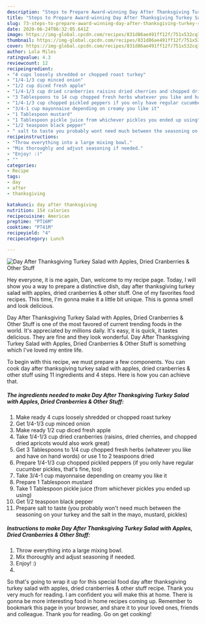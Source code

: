 ```yaml
---
description: "Steps to Prepare Award-winning Day After Thanksgiving Turkey Salad with Apples, Dried Cranberries &amp;amp; Other Stuff"
title: "Steps to Prepare Award-winning Day After Thanksgiving Turkey Salad with Apples, Dried Cranberries &amp;amp; Other Stuff"
slug: 73-steps-to-prepare-award-winning-day-after-thanksgiving-turkey-salad-with-apples-dried-cranberries-and-amp-other-stuff
date: 2020-06-24T06:32:05.641Z
image: https://img-global.cpcdn.com/recipes/831d86ae491ff12f/751x532cq70/day-after-thanksgiving-turkey-salad-with-apples-dried-cranberries-other-stuff-recipe-main-photo.jpg
thumbnail: https://img-global.cpcdn.com/recipes/831d86ae491ff12f/751x532cq70/day-after-thanksgiving-turkey-salad-with-apples-dried-cranberries-other-stuff-recipe-main-photo.jpg
cover: https://img-global.cpcdn.com/recipes/831d86ae491ff12f/751x532cq70/day-after-thanksgiving-turkey-salad-with-apples-dried-cranberries-other-stuff-recipe-main-photo.jpg
author: Lola Miles
ratingvalue: 4.3
reviewcount: 12
recipeingredient:
- "4 cups loosely shredded or chopped roast turkey"
- "1/4-1/3 cup minced onion"
- "1/2 cup diced fresh apple"
- "1/4-1/3 cup dried cranberries raisins dried cherries and chopped dried apricots would also work great"
- "3 Tablespoons to 14 cup chopped fresh herbs whatever you like and have on hand words or use 1 to 2 teaspoons dried"
- "1/4-1/3 cup chopped pickled peppers if you only have regular cucumber pickles thats fine too"
- "3/4-1 cup mayonnaise depending on creamy you like it"
- "1 Tablespoon mustard"
- "1 Tablespoon pickle juice from whichever pickles you ended up using"
- "1/2 teaspoon black pepper"
- " salt to taste you probably wont need much between the seasoning on your turkey and the salt in the mayo mustard pickles"
recipeinstructions:
- "Throw everything into a large mixing bowl."
- "Mix thoroughly and adjust seasoning if needed."
- "Enjoy! :)"
- ""
categories:
- Recipe
tags:
- day
- after
- thanksgiving

katakunci: day after thanksgiving 
nutrition: 154 calories
recipecuisine: American
preptime: "PT16M"
cooktime: "PT41M"
recipeyield: "4"
recipecategory: Lunch

---
```



![Day After Thanksgiving Turkey Salad with Apples, Dried Cranberries &amp; Other Stuff](https://img-global.cpcdn.com/recipes/831d86ae491ff12f/751x532cq70/day-after-thanksgiving-turkey-salad-with-apples-dried-cranberries-other-stuff-recipe-main-photo.jpg)

Hey everyone, it is me again, Dan, welcome to my recipe page. Today, I will show you a way to prepare a distinctive dish, day after thanksgiving turkey salad with apples, dried cranberries &amp; other stuff. One of my favorites food recipes. This time, I'm gonna make it a little bit unique. This is gonna smell and look delicious.



Day After Thanksgiving Turkey Salad with Apples, Dried Cranberries &amp; Other Stuff is one of the most favored of current trending foods in the world. It's appreciated by millions daily. It's easy, it is quick, it tastes delicious. They are fine and they look wonderful. Day After Thanksgiving Turkey Salad with Apples, Dried Cranberries &amp; Other Stuff is something which I've loved my entire life.


To begin with this recipe, we must prepare a few components. You can cook day after thanksgiving turkey salad with apples, dried cranberries &amp; other stuff using 11 ingredients and 4 steps. Here is how you can achieve that.

<!--inarticleads1-->

##### The ingredients needed to make Day After Thanksgiving Turkey Salad with Apples, Dried Cranberries &amp; Other Stuff:

1. Make ready 4 cups loosely shredded or chopped roast turkey
1. Get 1/4-1/3 cup minced onion
1. Make ready 1/2 cup diced fresh apple
1. Take 1/4-1/3 cup dried cranberries (raisins, dried cherries, and chopped dried apricots would also work great)
1. Get 3 Tablespoons to 1/4 cup chopped fresh herbs (whatever you like and have on hand words) or use 1 to 2 teaspoons dried
1. Prepare 1/4-1/3 cup chopped pickled peppers (if you only have regular cucumber pickles, that&#39;s fine, too)
1. Take 3/4-1 cup mayonnaise depending on creamy you like it
1. Prepare 1 Tablespoon mustard
1. Take 1 Tablespoon pickle juice (from whichever pickles you ended up using)
1. Get 1/2 teaspoon black pepper
1. Prepare  salt to taste (you probably won&#39;t need much between the seasoning on your turkey and the salt in the mayo, mustard, pickles)




<!--inarticleads2-->

##### Instructions to make Day After Thanksgiving Turkey Salad with Apples, Dried Cranberries &amp; Other Stuff:

1. Throw everything into a large mixing bowl.
1. Mix thoroughly and adjust seasoning if needed.
1. Enjoy! :)
1. 




So that's going to wrap it up for this special food day after thanksgiving turkey salad with apples, dried cranberries &amp; other stuff recipe. Thank you very much for reading. I am confident you will make this at home. There is gonna be more interesting food in home recipes coming up. Remember to bookmark this page in your browser, and share it to your loved ones, friends and colleague. Thank you for reading. Go on get cooking!
